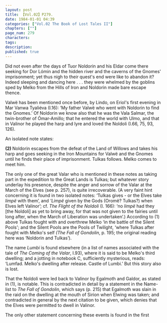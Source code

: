 ```yaml
---
layout: post
title: 【Vol.02】P279.
date: 1984-01-01 04:39
categories: ["Vol.02 The Book of Lost Tales II"]
chapters: [""]
page_num: 279
characters: 
tags: 
description: 
published: true
---
```


<p style="text-indent: 0;">
Did not even after the days of Tuor Noldorin and his Eldar come there seeking for Dor Lómin and the hidden river and the caverns of the Gnomes' imprisonment; yet thus nigh to their quest's end were like to abandon it? Indeed sleeping and dancing here . . . they were whelmed by the goblins sped by Melko from the Hills of Iron and Noldorin made bare escape thence.
</p>

Valwë has been mentioned once before, by Lindo, on Eriol's first evening in Mar Vanwa Tyaliéva (I.16): ‘My father Valwë who went with Noldorin to find the Gnomes.’ Of Noldorin we know also that he was the Vala Salmar, the twin-brother of Ómar-Amillo; that he entered the world with Ulmo, and that in Valinor he played the harp and lyre and loved the Noldoli (I.66, 75, 93, 126).

An isolated note states:

<B>(2)   </B>Noldorin escapes from the defeat of the Land of Willows and takes his harp and goes seeking in the Iron Mountains for Valwë and the Gnomes until he finds their place of imprisonment. Tulkas follows. Melko comes to meet him.

The only one of the great Valar who is mentioned in these notes as taking part in the expedition to the Great Lands is Tulkas; but whatever story underlay his presence, despite the anger and sorrow of the Valar at the March of the Elves (see p. 257), is quite irrecoverable. (A very faint hint concerning it is found in two isolated notes: ‘Tulkas gives - or the Elves take <I>limpë</I> with them’, and <I>‘Limpë</I> given by the Gods (Oromë? Tulkas?) when Elves left Valinor’; cf. <I>The Flight of the Noldoli</I> (I. 166): ‘no <I>limpë</I> had they [the Noldoli] as yet to bring away, for that was not given to the fairies until long after, when the March of Liberation was undertaken’.) According to (1) above Tulkas fought with and overthrew Melko ‘in the battle of the Silent Pools'; and the Silent Pools are the Pools of Twilight, ‘where Tulkas after fought with Melko's self <I>(The Fall of Gondolin</I>, p. 195; the original reading here was ‘Noldorin and Tulkas’).

The name <I>Lumbi</I> is found elsewhere (in a list of names associated with the tale of <I>The Coming of the Valar</I>, I.93), where it is said to be Melko's third dwelling; and a jotting in notebook C, sufficiently mysterious, reads: ‘Lumfad. Melko's dwelling after release. Castle of Lumbi.’ But this story also is lost.

That the Noldoli were led back to Valinor by Egalmoth and Galdor, as stated in (1), is notable. This is contradicted in detail by a statement in the Name-list to <I>The Fall of Gondolin</I>, which says (p. 215) that Egalmoth was slain in the raid on the dwelling at the mouth of Sirion when Elwing was taken; and contradicted in general by the next citation to be given, which denies that the Elves were permitted to dwell in Valinor.

The only other statement concerning these events is found in the first

